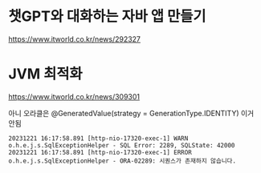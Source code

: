 # 챗GPT와 대화하는 자바 앱 만들기  
https://www.itworld.co.kr/news/292327
# JVM 최적화 
https://www.itworld.co.kr/news/309301


아니 오라클은 @GeneratedValue(strategy = GenerationType.IDENTITY) 이거 안됨 

```
20231221 16:17:58.891 [http-nio-17320-exec-1] WARN o.h.e.j.s.SqlExceptionHelper - SQL Error: 2289, SQLState: 42000 
20231221 16:17:58.891 [http-nio-17320-exec-1] ERROR o.h.e.j.s.SqlExceptionHelper - ORA-02289: 시퀀스가 존재하지 않습니다.
```
 
